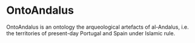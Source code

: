 # OntoAndalus
OntoAndalus is an ontology the arqueological artefacts of al-Andalus, i.e. the territories of present-day Portugal and Spain under Islamic rule.
